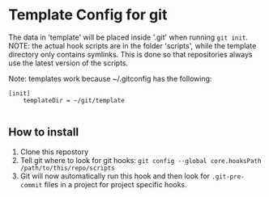 # Template Config for git

The data in 'template' will be placed inside '.git' when running `git init`.
NOTE: the actual hook scripts are in the folder 'scripts', while the template directory only contains symlinks.
This is done so that repositories always use the latest version of the scripts.

Note: templates work because ~/.gitconfig has the following:

```
[init]
    templateDir = ~/git/template


```

## How to install

1. Clone this repostory
2. Tell git where to look for git hooks: `git config --global core.hooksPath /path/to/this/repo/scripts`
3. Git will now automatically run this hook and then look for `.git-pre-commit` files in a project for project specific hooks.

